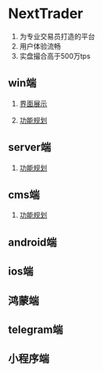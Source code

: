 # NextTrader
1. 为专业交易员打造的平台
2. 用户体验流畅
3. 实盘撮合高于500万tps

## win端
1. [界面展示](https://github.com/calmstreet/NextTrader/issues/1#issuecomment-2236873200)

2. [功能规划](https://github.com/calmstreet/NextTrader/issues/3)

## server端
1. [功能规划](https://github.com/calmstreet/NextTrader/issues/2)

## cms端
1. [功能规划](https://github.com/calmstreet/NextTrader/issues/4)

## android端

## ios端

## 鸿蒙端

## telegram端

## 小程序端

